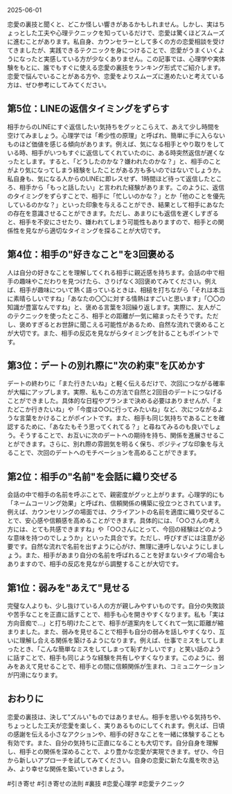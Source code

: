 2025-06-01

恋愛の裏技と聞くと、どこか怪しい響きがあるかもしれません。しかし、実はちょっとした工夫や心理テクニックを知っているだけで、恋愛は驚くほどスムーズに進むことがあります。私自身、カウンセラーとして多くの方の恋愛相談を受けてきましたが、実践できるテクニックを身につけることで、恋愛がうまくいくようになったと実感している方が少なくありません。この記事では、心理学や実体験をもとに、誰でもすぐに使える恋愛の裏技をランキング形式でご紹介します。恋愛で悩んでいることがある方や、恋愛をよりスムーズに進めたいと考えている方は、ぜひ参考にしてみてください。

## 第5位：LINEの返信タイミングをずらす

相手からのLINEにすぐ返信したい気持ちをグッとこらえて、あえて少し時間を空けてみましょう。心理学では「希少性の原理」と呼ばれ、簡単に手に入らないものほど価値を感じる傾向があります。例えば、気になる相手とやり取りをしている時、相手がいつもすぐに返信してくれていたのに、ある時突然返信が遅くなったとします。すると、「どうしたのかな？嫌われたのかな？」と、相手のことがより気になってしまう経験をしたことがある方も多いのではないでしょうか。私自身も、気になる人からのLINEに即レスせず、1時間ほど待って返信したところ、相手から「もっと話したい」と言われた経験があります。このように、返信のタイミングをずらすことで、相手に「忙しいのかな？」とか「他のことを優先しているのかな？」といった印象を与えることができ、結果として相手にあなたの存在を意識させることができます。ただし、あまりにも返信を遅くしすぎると、相手を不安にさせたり、嫌われてしまう可能性もありますので、相手との関係性を見ながら適切なタイミングを探ることが大切です。

## 第4位：相手の"好きなこと"を3回褒める

人は自分の好きなことを理解してくれる相手に親近感を持ちます。会話の中で相手の趣味やこだわりを見つけたら、さりげなく3回褒めてみてください。例えば、相手が趣味について熱く語っているときは、相槌を打ちながら「それは本当に素晴らしいですね」「あなたの〇〇に対する情熱はすごいと思います」「〇〇の知識が豊富なんですね」と、褒める言葉を3回繰り返します。実際に、友人がこのテクニックを使ったところ、相手との距離が一気に縮まったそうです。ただし、褒めすぎるとお世辞に聞こえる可能性があるため、自然な流れで褒めることが大切です。また、相手の反応を見ながらタイミングを計ることもポイントです。

## 第3位：デートの別れ際に"次の約束"を仄めかす

デートの終わりに「また行きたいね」と軽く伝えるだけで、次回につながる確率が大幅にアップします。実際、私もこの方法で自然と2回目のデートにつなげることができました。具体的な日程やプランまで決める必要はありませんが、「またどこか行きたいね」や「今度は○○に行ってみたいね」など、次につながるような言葉をかけることがポイントです。また、相手も同じ気持ちであることを確認するために、「あなたもそう思ってくれてる？」と尋ねてみるのも良いでしょう。そうすることで、お互いに次のデートへの期待を持ち、関係を進展させることができます。さらに、別れ際の雰囲気を明るく保ち、ポジティブな印象を与えることで、次回のデートへのモチベーションを高めることができます。

## 第2位：相手の"名前"を会話に織り交ぜる

会話の中で相手の名前を呼ぶことで、親密度がグッと上がります。心理学的にも「ネームコーリング効果」と呼ばれ、信頼関係の構築に役立つとされています。例えば、カウンセリングの場面では、クライアントの名前を適度に織り交ぜることで、安心感や信頼感を高めることができます。具体的には、「○○さんの考え方には、とても共感できますね」や「○○さんにとって、今回の経験はどのような意味を持つのでしょうか」といった具合です。ただし、呼びすぎには注意が必要です。自然な流れで名前を出すように心がけ、無理に連呼しないようにしましょう。また、相手があまり自分の名前を呼ばれることを好まないタイプの場合もありますので、相手の反応を見ながら調整することが大切です。

## 第1位：弱みを"あえて"見せる

完璧な人よりも、少し抜けている人の方が親しみやすいものです。自分の失敗談や苦手なことを正直に話すことで、相手も心を開きやすくなります。私も「実は方向音痴で…」と打ち明けたことで、相手が道案内をしてくれて一気に距離が縮まりました。また、弱みを見せることで相手も自分の弱みを話しやすくなり、互いに理解し合える関係を築けるようになります。例えば、仕事でミスをしてしまったとき、「こんな簡単なミスをしてしまって恥ずかしいです」と笑い話のように話すことで、相手も同じような経験を共有しやすくなります。このように、弱みをあえて見せることで、相手との間に信頼関係が生まれ、コミュニケーションが円滑になります。

## おわりに

恋愛の裏技は、決して"ズルい"ものではありません。相手を思いやる気持ちや、ちょっとした工夫が恋愛を楽しく、実りあるものにしてくれます。例えば、日頃の感謝を伝える小さなアクションや、相手の好きなことを一緒に体験することも有効です。また、自分の気持ちに正直になることも大切です。自分自身を理解し、相手との関係を深めることで、より豊かな恋愛が実現できます。ぜひ、今日から新しいアプローチを試してみてください。自身の恋愛に新たな風を吹き込み、より幸せな関係を築いていきましょう。

#引き寄せ #引き寄せの法則 #裏技 #恋愛心理学 #恋愛テクニック
